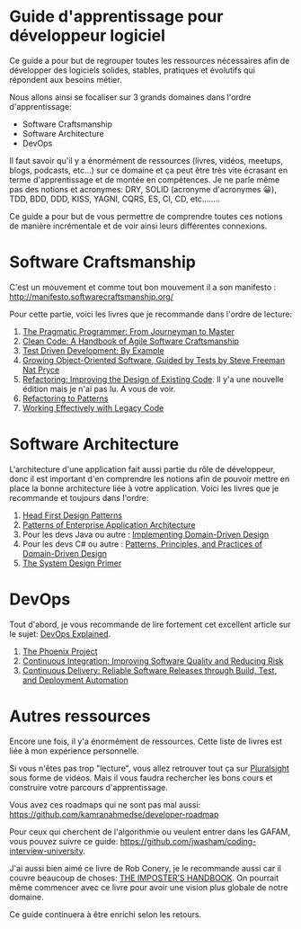 # Guide d'apprentissage pour développeur logiciel
Ce guide a pour but de regrouper toutes les ressources nécessaires afin de développer des logiciels solides, stables, pratiques et évolutifs qui répondent aux besoins métier.

Nous allons ainsi se focaliser sur 3 grands domaines dans l'ordre d'apprentissage:
- Software Craftsmanship
- Software Architecture
- DevOps

Il faut savoir qu'il y a énormément de ressources (livres, vidéos, meetups, blogs, podcasts, etc...) sur ce domaine et ça peut être très vite écrasant en terme d'apprentissage et de montée en compétences. Je ne parle même pas des notions et acronymes: DRY, SOLID (acronyme d'acronymes :grinning:), TDD, BDD, DDD, KISS, YAGNI, CQRS, ES, CI, CD, etc........

Ce guide a pour but de vous permettre de comprendre toutes ces notions de manière incrémentale et de voir ainsi leurs différentes connexions.

# Software Craftsmanship
C'est un mouvement et comme tout bon mouvement il a son manifesto : http://manifesto.softwarecraftsmanship.org/ 

Pour cette partie, voici les livres que je recommande dans l'ordre de lecture:
1. <a href="https://www.amazon.fr/Pragmatic-Programmer-Journeyman-Master/dp/020161622X" target="_blank">The Pragmatic Programmer: From Journeyman to Master</a>
2. <a href="https://www.amazon.fr/Clean-Code-Handbook-Software-Craftsmanship/dp/0132350882/ref=sr_1_1?__mk_fr_FR=%C3%85M%C3%85%C5%BD%C3%95%C3%91&keywords=clean+code&qid=1578305116&s=english-books&sr=1-1" target="_blank">Clean Code: A Handbook of Agile Software Craftsmanship</a>
3. <a href="https://www.amazon.fr/Test-Driven-Development-Example-2002-11-18/dp/B00GGVDM98/ref=asap_bc?ie=UTF8" target="_blank">Test Driven Development: By Example </a>
4. <a href="https://www.amazon.fr/Growing-Object-Oriented-Software-Freeman-2009-10-22/dp/B01JXYT26Q/ref=sr_1_1?qid=1578305237&refinements=p_27%3ASteve+Freeman+Nat+Pryce&s=books&sr=1-1&text=Steve+Freeman+Nat+Pryce" target="_blank">Growing Object-Oriented Software, Guided by Tests by Steve Freeman Nat Pryce</a>
5. <a href="https://www.amazon.fr/Refactoring-Improving-Design-Existing-Code/dp/8131724425/ref=asap_bc?ie=UTF8" target="_blank">Refactoring: Improving the Design of Existing Code</a>. Il y'a une nouvelle édition mais je n'ai pas lu. A vous de voir.
6. <a href="https://www.amazon.fr/Refactoring-Patterns-Joshua-Kerievsky-2004-08-15/dp/B01JXZ3Y7I/ref=sr_1_2?qid=1578305542&refinements=p_27%3AJoshua+Kerievsky&s=books&sr=1-2&text=Joshua+Kerievsky" target="_blank">Refactoring to Patterns</a>
7. <a href="https://www.amazon.fr/FEATHERS-WORK-EFFECT-LEG-CODE/dp/0131177052/ref=sr_1_1?qid=1578305602&refinements=p_27%3AMichael+Feathers&s=english-books&sr=1-1&text=Michael+Feathers" target="_blank">Working Effectively with Legacy Code</a>

# Software Architecture
L'architecture d'une application fait aussi partie du rôle de développeur, donc il est important d'en comprendre les notions afin de pouvoir mettre en place la bonne architecture liée à votre application. Voici les livres que je recommande et toujours dans l'ordre:

1. <a href="https://www.amazon.fr/First-Design-Patterns-Elisabeth-Freeman/dp/0596007124/ref=sr_1_1?qid=1578305892&refinements=p_27%3AElisabeth+Freeman&s=english-books&sr=1-1&text=Elisabeth+Freeman" target="_blank">Head First Design Patterns</a>
2. <a href="https://www.amazon.fr/Patterns-Enterprise-Application-Architecture-d%C2%B4Espagne/dp/B0073R93MO/ref=asap_bc?ie=UTF8" target="_blank">Patterns of Enterprise Application Architecture</a>
3. Pour les devs Java ou autre : <a href="https://www.amazon.fr/Implementing-Domain-Driven-Design-published-February/dp/B01J4OMBWW/ref=asap_bc?ie=UTF8" target="_blank">Implementing Domain-Driven Design</a>
4. Pour les devs C# ou autre : <a href="https://www.amazon.fr/Patterns-Principles-Practices-Domain-Driven-2015-05-22/dp/B010EVTUCI/ref=sr_1_2?qid=1578306134&refinements=p_27%3AScott+Millett&s=books&sr=1-2&text=Scott+Millett" target="_blank">Patterns, Principles, and Practices of Domain-Driven Design</a>
5. <a href="https://github.com/donnemartin/system-design-primer" target="_blank">The System Design Primer</a>
# DevOps
Tout d'abord, je vous recommande de lire fortement cet excellent article sur le sujet: <a href="https://www.niceideas.ch/roller2/badtrash/entry/devops-explained" target="_blank">DevOps Explained</a>.

1. <a href="https://www.amazon.fr/Phoenix-Project-Gene-Kim/dp/1942788290/ref=asap_bc?ie=UTF8" target="_blank">The Phoenix Project</a>
2. <a href="https://www.amazon.fr/Continuous-Integration-Improving-Signature-2007-06-29/dp/B003VBKICA/ref=sr_1_1?qid=1578306549&refinements=p_27%3APaul+M.+Duvall%3BSteve+Matyas%3BAndrew+Glover&s=books&sr=1-1&text=Paul+M.+Duvall%3BSteve+Matyas%3BAndrew+Glover" target="_blank">Continuous Integration: Improving Software Quality and Reducing Risk</a>
3. <a href="https://www.amazon.fr/Continuous-Delivery-Reliable-Deployment-Automation/dp/0321601912/ref=pd_sbs_14_1/258-3041821-3980044?_encoding=UTF8&pd_rd_i=0321601912&pd_rd_r=317d1a93-fc3b-4b44-a7c8-4873ed4ab42e&pd_rd_w=01W6W&pd_rd_wg=NcJbf&pf_rd_p=a9f5d7c2-08ef-42e9-9709-9c2a12683b28&pf_rd_r=QMA9JP0T4P52HFH2GFWX&psc=1&refRID=QMA9JP0T4P52HFH2GFWX" target="_blank">Continuous Delivery: Reliable Software Releases through Build, Test, and Deployment Automation</a>
# Autres ressources
Encore une fois, il y'a énormément de ressources. Cette liste de livres est liée à mon expérience personnelle.

Si vous n'êtes pas trop "lecture", vous allez retrouver tout ça sur <a href="https://www.pluralsight.com/" target="_blank">Pluralsight</a> sous forme de vidéos. Mais il vous faudra rechercher les bons cours et construire votre parcours d'apprentissage.

Vous avez ces roadmaps qui ne sont pas mal aussi: https://github.com/kamranahmedse/developer-roadmap 

Pour ceux qui cherchent de l'algorithmie ou veulent entrer dans les GAFAM, vous pouvez suivre ce guide: https://github.com/jwasham/coding-interview-university.

J'ai aussi bien aimé ce livre de Rob Conery, je le recommande aussi car il couvre beaucoup de choses: <a href="https://bigmachine.io/products/the-imposters-handbook" target="_blank">THE IMPOSTER’S HANDBOOK</a>. On pourrait même commencer avec ce livre pour avoir une vision plus globale de notre domaine.

Ce guide continuera à être enrichi selon les retours.
